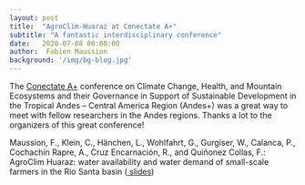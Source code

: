```yaml
---
layout: post
title:  "AgroClim-Huaraz at Conectate A+"
subtitle: "A fantastic interdisciplinary conference"
date:   2020-07-08 00:00:00
author:  Fabien Maussion
background: '/img/bg-blog.jpg'
---
```


The [Conectate A+](https://cloc.condesan.org/online-conference-on-climate-change-health-and-mountain-ecosystems-and-their-governance-in-support-of-sustainable-development-in-the-tropical-andes-central-america-region-andes-july-7/) conference on Climate Change, Health, and Mountain Ecosystems and their Governance in Support of Sustainable Development in the Tropical Andes – Central America Region (Andes+) was a great way to meet with fellow researchers in the Andes regions. Thanks a lot to the organizers of this great conference!

Maussion, F., Klein, C., Hänchen, L., Wohlfahrt, G., Gurgiser, W., Calanca, P., Cochachín Rapre, A., Cruz Encarnación, R., and Quiñonez Collas, F.: AgroClim Huaraz: water availability and water demand of small-scale farmers in the Rio Santa basin ([<i class="fa fa-file-pdf-o" aria-hidden="true"></i> slides](/img/posts/conectate/Conectate_slides_AgroClim_Maussion.pdf))
